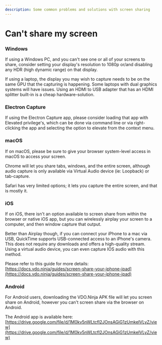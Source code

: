```yaml
---
description: Some common problems and solutions with screen sharing
---
```


# Can't share my screen

### Windows

If using a Windows PC, and you can't see one or all of your screens to share, consider setting your display's resolution to 1080p or/and disabling any HDR (high dynamic range) on that display.

If using a laptop, the display you may wish to capture needs to be on the same GPU that the capturing is happening. Some laptops with dual graphics systems will have issues. Using an HDMI to USB adapter that has an HDMI splitter built-in is a cheap hardware-solution.

### Electron Capture

If using the Electron Capture app, please consider loading that app with Elevated privilege's, which can be done via command line or via right-clicking the app and selecting the option to elevate from the context menu.

### macOS

If on macOS, please be sure to give your browser system-level access in macOS to access your screen.

Chrome will let you share tabs, windows, and the entire screen, although audio capture is only available via Virtual Audio device (ie: Loopback) or tab-capture. &#x20;

Safari has very limited options; it lets you capture the entire screen, and that is mostly it.

### iOS

If on iOS, there isn't an option available to screen share from within the browser or native iOS app, but you can wirelessly airplay your screen to a computer, and then window capture that output.

Better than Airplay though, if you can connect your iPhone to a mac via USB, QuickTime supports USB-connected access to an iPhone's camera. This does not require any downloads and offers a high-quality stream. Using a virtual audio device, you can even capture IOS audio with this method.

Please refer to this guide for more details: [https://docs.vdo.ninja/guides/screen-share-your-iphone-ipad](https://docs.vdo.ninja/guides/screen-share-your-iphone-ipad)

### Android

For Android users, downloading the VDO.Ninja APK file will let you screen share on Android, however you can't screen share via the browser on Android.

The Android app is available here: [https://drive.google.com/file/d/1M0kv5nWLtcfl2JOnsAGiG1zUmkeIVLyZ/view](https://drive.google.com/file/d/1M0kv5nWLtcfl2JOnsAGiG1zUmkeIVLyZ/view)
